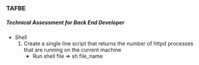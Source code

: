 ### TAFBE

##### Technical Assessment for Back End Developer

* Shell
   1. Create a single line script that returns the number of httpd processes that are running on the current machine
      - Run shell file => sh file_name